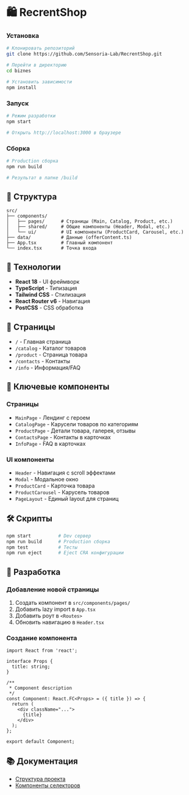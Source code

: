 # 🛍️ RecrentShop


### Установка

```bash
# Клонировать репозиторий
git clone https://github.com/Sensoria-Lab/RecrentShop.git

# Перейти в директорию
cd biznes

# Установить зависимости
npm install
```

### Запуск

```bash
# Режим разработки
npm start

# Открыть http://localhost:3000 в браузере
```

### Сборка

```bash
# Production сборка
npm run build

# Результат в папке /build
```

## 📁 Структура

```
src/
├── components/
│   ├── pages/      # Страницы (Main, Catalog, Product, etc.)
│   ├── shared/     # Общие компоненты (Header, Modal, etc.)
│   └── ui/         # UI компоненты (ProductCard, Carousel, etc.)
├── data/           # Данные (offerContent.ts)
├── App.tsx         # Главный компонент
└── index.tsx       # Точка входа
```

## 🎨 Технологии

- **React 18** - UI фреймворк
- **TypeScript** - Типизация
- **Tailwind CSS** - Стилизация
- **React Router v6** - Навигация
- **PostCSS** - CSS обработка

## 📄 Страницы

- `/` - Главная страница
- `/catalog` - Каталог товаров
- `/product` - Страница товара
- `/contacts` - Контакты
- `/info` - Информация/FAQ

## 🧩 Ключевые компоненты

### Страницы
- `MainPage` - Лендинг с героем
- `CatalogPage` - Карусели товаров по категориям
- `ProductPage` - Детали товара, галерея, отзывы
- `ContactsPage` - Контакты в карточках
- `InfoPage` - FAQ в карточках

### UI компоненты
- `Header` - Навигация с scroll эффектами
- `Modal` - Модальное окно
- `ProductCard` - Карточка товара
- `ProductCarousel` - Карусель товаров
- `PageLayout` - Единый layout для страниц


## 🛠️ Скрипты

```bash
npm start          # Dev сервер
npm run build      # Production сборка
npm test           # Тесты
npm run eject      # Eject CRA конфигурации
```

## 📝 Разработка

### Добавление новой страницы

1. Создать компонент в `src/components/pages/`
2. Добавить lazy import в `App.tsx`
3. Добавить роут в `<Routes>`
4. Обновить навигацию в `Header.tsx`

### Создание компонента

```tsx
import React from 'react';

interface Props {
  title: string;
}

/**
 * Component description
 */
const Component: React.FC<Props> = ({ title }) => {
  return (
    <div className="...">
      {title}
    </div>
  );
};

export default Component;
```

## 📚 Документация

- [Структура проекта](PROJECT_STRUCTURE.md)
- [Компоненты селекторов](src/components/README.md)

